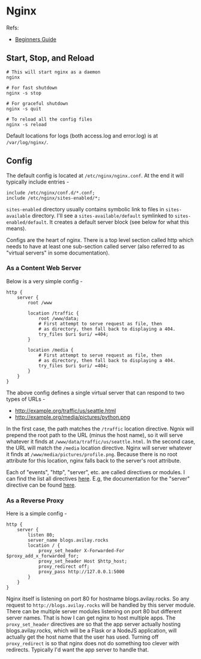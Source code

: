 # Nginx

Refs:
  * [Beginners Guide](https://nginx.org/en/docs/beginners_guide.html)

## Start, Stop, and Reload
```shell
# This will start nginx as a daemon
nginx

# For fast shutdown
nginx -s stop

# For graceful shutdown
nginx -s quit

# To reload all the config files
nginx -s reload
```

Default locations for logs (both access.log and error.log) is at `/var/log/nginx/`.

## Config
The default config is located at `/etc/nginx/nginx.conf`. At the end it will typically include entries - 

```
include /etc/nginx/conf.d/*.conf;
include /etc/nginx/sites-enabled/*;
```

`sites-enabled` directory usually contains symbolic link to files in `sites-available` directory. I'll see a `sites-available/default` symlinked to `sites-enabled/default`. It creates a default server block (see below for what this means).

Configs are the heart of nginx. There is a top level section called http which needs to have at least one sub-section called server (also referred to as "virtual servers" in some documentation).

### As a Content Web Server

Below is a very simple config -

```
http {
    server {
        root /www

        location /traffic {
            root /www/data;
            # First attempt to serve request as file, then
			# as directory, then fall back to displaying a 404.
			try_files $uri $uri/ =404;
        }

        location /media {
        	# First attempt to serve request as file, then
			# as directory, then fall back to displaying a 404.
			try_files $uri $uri/ =404;
        }
    }
}
```

The above config defines a single virtual server that can respond to two types of URLs -
  * http://example.org/traffic/us/seattle.html
  * http://example.org/media/pictures/python.png

In the first case, the path matches the `/traffic` location directive. Ngnix will prepend the root path to the URL (minus the host name), so it will serve whatever it finds at `/www/data/traffic/us/seattle.html`. In the second case, the URL will match the `/media` location directive. Nginx will server whatever it finds at `/www/media/pictures/profile.png`. Because there is no root attribute for this location, nginx falls back to the server's root attribute.

Each of "events", "http", "server", etc. are called directives or modules. I can find the list all directives [here](https://nginx.org/en/docs/dirindex.html). E.g, the documentation for the "server" directive can be found [here](https://nginx.org/en/docs/http/ngx_http_core_module.html#server).

### As a Reverse Proxy

Here is a simple config -

```
http {
    server {
        listen 80;
        server_name blogs.avilay.rocks
        location / {
            proxy_set_header X-Forwarded-For $proxy_add_x_forwarded_for;
	        proxy_set_header Host $http_host;
	        proxy_redirect off;
            proxy_pass http://127.0.0.1:5000
        }
    }
}
```

Nginx itself is listening on port 80 for hostname blogs.avilay.rocks. So any request to `http://blogs.avilay.rocks` will be handled by this server module. There can be multiple server modules listening on port 80 but different server names. That is how I can get nginx to host multiple apps. The `proxy_set_header` directives are so that the app server actually hosting blogs.avilay.rocks, which will be a Flask or a NodeJS application, will actually get the host name that the user has used. Turning off `proxy_redirect` is so that nginx does not do something too clever with redirects. Typically I'd want the app server to handle that.
